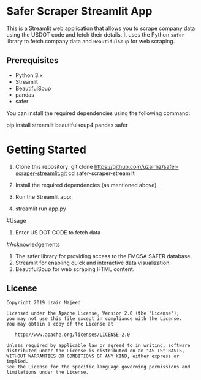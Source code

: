 # Safer Scraper Streamlit App

This is a Streamlit web application that allows you to scrape company data using the USDOT code and fetch their details. It uses the Python `safer` library to fetch company data and `BeautifulSoup` for web scraping.

## Prerequisites

- Python 3.x
- Streamlit
- BeautifulSoup
- pandas
- safer

You can install the required dependencies using the following command:

pip install streamlit beautifulsoup4 pandas safer

# Getting Started
1. Clone this repository:
git clone https://github.com/uzairnz/safer-scraper-streamlit.git
cd safer-scraper-streamlit

2. Install the required dependencies (as mentioned above).

3.  Run the Streamlit app:

4. streamlit run app.py

#Usage
1. Enter US DOT CODE to fetch data

#Acknowledgements
1. The safer library for providing access to the FMCSA SAFER database.
2. Streamlit for enabling quick and interactive data visualization.
3. BeautifulSoup for web scraping HTML content.

License
-------

    Copyright 2019 Uzair Majeed

    Licensed under the Apache License, Version 2.0 (the "License");
    you may not use this file except in compliance with the License.
    You may obtain a copy of the License at

       http://www.apache.org/licenses/LICENSE-2.0

    Unless required by applicable law or agreed to in writing, software
    distributed under the License is distributed on an "AS IS" BASIS,
    WITHOUT WARRANTIES OR CONDITIONS OF ANY KIND, either express or implied.
    See the License for the specific language governing permissions and
    limitations under the License.
